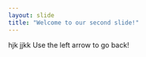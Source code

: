 ```yaml
---
layout: slide
title: "Welcome to our second slide!"
---
```

hjk jjkk
Use the left arrow to go back!
